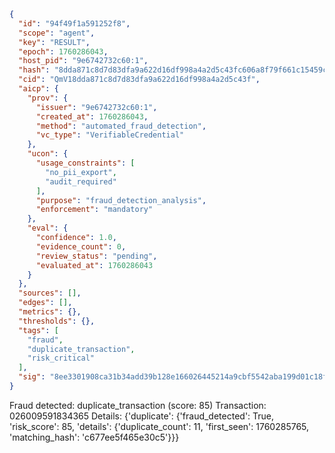 ```json
{
  "id": "94f49f1a591252f8",
  "scope": "agent",
  "key": "RESULT",
  "epoch": 1760286043,
  "host_pid": "9e6742732c60:1",
  "hash": "8dda871c8d7d83dfa9a622d16df998a4a2d5c43fc606a8f79f661c15459c1061",
  "cid": "QmV18dda871c8d7d83dfa9a622d16df998a4a2d5c43f",
  "aicp": {
    "prov": {
      "issuer": "9e6742732c60:1",
      "created_at": 1760286043,
      "method": "automated_fraud_detection",
      "vc_type": "VerifiableCredential"
    },
    "ucon": {
      "usage_constraints": [
        "no_pii_export",
        "audit_required"
      ],
      "purpose": "fraud_detection_analysis",
      "enforcement": "mandatory"
    },
    "eval": {
      "confidence": 1.0,
      "evidence_count": 0,
      "review_status": "pending",
      "evaluated_at": 1760286043
    }
  },
  "sources": [],
  "edges": [],
  "metrics": {},
  "thresholds": {},
  "tags": [
    "fraud",
    "duplicate_transaction",
    "risk_critical"
  ],
  "sig": "8ee3301908ca31b34add39b128e166026445214a9cbf5542aba199d01c18fb61"
}
```

Fraud detected: duplicate_transaction (score: 85)
Transaction: 026009591834365
Details: {'duplicate': {'fraud_detected': True, 'risk_score': 85, 'details': {'duplicate_count': 11, 'first_seen': 1760285765, 'matching_hash': 'c677ee5f465e30c5'}}}